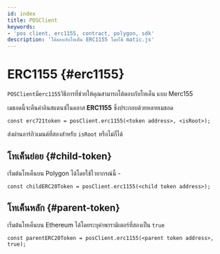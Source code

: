 ```yaml
---
id: index
title: POSClient
keywords:
- 'pos client, erc1155, contract, polygon, sdk'
description: 'โต้ตอบกับโทเค็น ERC1155 โดยใช้ matic.js'
---
```


# ERC1155 {#erc1155}

`POSClient`มี`erc1155`วิธีการที่ช่วยให้คุณสามารถโต้ตอบกับโทเค็น แบบ Merc155

เมธอดนี้จะคืนค่าอินสแตนซ์ในคลาส **ERC1155** ซึ่งประกอบด้วยหลายเมธอด

```
const erc721token = posClient.erc1155(<token address>, <isRoot>);
```

ส่งผ่านอาร์กิวเมนต์ที่สองสำหรับ `isRoot` หรือไม่ก็ได้

## โทเค็นย่อย {#child-token}

เริ่มต้นโทเค็นบน Polygon ได้โดยใช้ไวยากรณ์นี้ -

```
const childERC20Token = posClient.erc1155(<child token address>);
```

## โทเค็นหลัก {#parent-token}

เริ่มต้นโทเค็นบน Ethereum ได้โดยระบุค่าพารามิเตอร์ที่สองเป็น `true`

```
const parentERC20Token = posClient.erc1155(<parent token address>, true);
```
